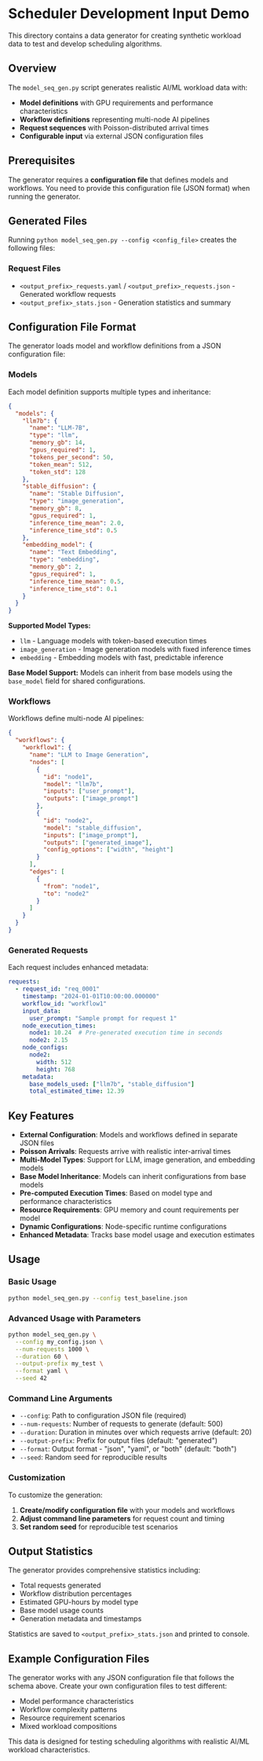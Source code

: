 # Scheduler Development Input Demo

This directory contains a data generator for creating synthetic workload data to test and develop scheduling algorithms.

## Overview

The `model_seq_gen.py` script generates realistic AI/ML workload data with:
- **Model definitions** with GPU requirements and performance characteristics
- **Workflow definitions** representing multi-node AI pipelines
- **Request sequences** with Poisson-distributed arrival times
- **Configurable input** via external JSON configuration files

## Prerequisites

The generator requires a **configuration file** that defines models and workflows. You need to provide this configuration file (JSON format) when running the generator.

## Generated Files

Running `python model_seq_gen.py --config <config_file>` creates the following files:

### Request Files  
- `<output_prefix>_requests.yaml` / `<output_prefix>_requests.json` - Generated workflow requests
- `<output_prefix>_stats.json` - Generation statistics and summary

## Configuration File Format

The generator loads model and workflow definitions from a JSON configuration file:

### Models
Each model definition supports multiple types and inheritance:
```json
{
  "models": {
    "llm7b": {
      "name": "LLM-7B",
      "type": "llm",
      "memory_gb": 14,
      "gpus_required": 1,
      "tokens_per_second": 50,
      "token_mean": 512,
      "token_std": 128
    },
    "stable_diffusion": {
      "name": "Stable Diffusion",
      "type": "image_generation",
      "memory_gb": 8,
      "gpus_required": 1,
      "inference_time_mean": 2.0,
      "inference_time_std": 0.5
    },
    "embedding_model": {
      "name": "Text Embedding",
      "type": "embedding", 
      "memory_gb": 2,
      "gpus_required": 1,
      "inference_time_mean": 0.5,
      "inference_time_std": 0.1
    }
  }
}
```

**Supported Model Types:**
- `llm` - Language models with token-based execution times
- `image_generation` - Image generation models with fixed inference times  
- `embedding` - Embedding models with fast, predictable inference

**Base Model Support:**
Models can inherit from base models using the `base_model` field for shared configurations.

### Workflows
Workflows define multi-node AI pipelines:
```json
{
  "workflows": {
    "workflow1": {
      "name": "LLM to Image Generation",
      "nodes": [
        {
          "id": "node1",
          "model": "llm7b",
          "inputs": ["user_prompt"],
          "outputs": ["image_prompt"]
        },
        {
          "id": "node2", 
          "model": "stable_diffusion",
          "inputs": ["image_prompt"],
          "outputs": ["generated_image"],
          "config_options": ["width", "height"]
        }
      ],
      "edges": [
        {
          "from": "node1",
          "to": "node2"
        }
      ]
    }
  }
}
```

### Generated Requests
Each request includes enhanced metadata:
```yaml
requests:
  - request_id: "req_0001"
    timestamp: "2024-01-01T10:00:00.000000"
    workflow_id: "workflow1"
    input_data:
      user_prompt: "Sample prompt for request 1"
    node_execution_times:
      node1: 10.24  # Pre-generated execution time in seconds
      node2: 2.15
    node_configs:
      node2:
        width: 512
        height: 768
    metadata:
      base_models_used: ["llm7b", "stable_diffusion"]
      total_estimated_time: 12.39
```

## Key Features

- **External Configuration**: Models and workflows defined in separate JSON files
- **Poisson Arrivals**: Requests arrive with realistic inter-arrival times
- **Multi-Model Types**: Support for LLM, image generation, and embedding models
- **Base Model Inheritance**: Models can inherit configurations from base models
- **Pre-computed Execution Times**: Based on model type and performance characteristics
- **Resource Requirements**: GPU memory and count requirements per model
- **Dynamic Configurations**: Node-specific runtime configurations
- **Enhanced Metadata**: Tracks base model usage and execution estimates

## Usage

### Basic Usage
```bash
python model_seq_gen.py --config test_baseline.json
```

### Advanced Usage with Parameters
```bash
python model_seq_gen.py \
  --config my_config.json \
  --num-requests 1000 \
  --duration 60 \
  --output-prefix my_test \
  --format yaml \
  --seed 42
```

### Command Line Arguments
- `--config`: Path to configuration JSON file (required)
- `--num-requests`: Number of requests to generate (default: 500)
- `--duration`: Duration in minutes over which requests arrive (default: 20)
- `--output-prefix`: Prefix for output files (default: "generated")
- `--format`: Output format - "json", "yaml", or "both" (default: "both")
- `--seed`: Random seed for reproducible results

### Customization
To customize the generation:
1. **Create/modify configuration file** with your models and workflows
2. **Adjust command line parameters** for request count and timing
3. **Set random seed** for reproducible test scenarios

## Output Statistics

The generator provides comprehensive statistics including:
- Total requests generated
- Workflow distribution percentages  
- Estimated GPU-hours by model type
- Base model usage counts
- Generation metadata and timestamps

Statistics are saved to `<output_prefix>_stats.json` and printed to console.

## Example Configuration Files

The generator works with any JSON configuration file that follows the schema above. Create your own configuration files to test different:
- Model performance characteristics
- Workflow complexity patterns  
- Resource requirement scenarios
- Mixed workload compositions

This data is designed for testing scheduling algorithms with realistic AI/ML workload characteristics. 